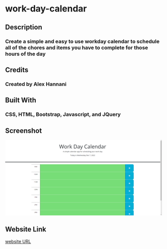 # work-day-calendar

## Description

### Create a simple and easy to use workday calendar to schedule all of the chores and items you have to complete for those hours of the day

## Credits

### Created by Alex Hannani

## Built With

### CSS, HTML, Bootstrap, Javascript, and JQuery

## Screenshot

![screenshot of webpage](./assets/work-day-calendar-screenshot.png)

## Website Link

[website URL](https://alexhannani.github.io/work-day-calendar/)